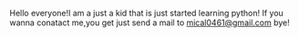 Hello everyone!I am a just a kid that is just started learning python!
If you wanna conatact me,you get just send a mail to mical0461@gmail.com
bye!

